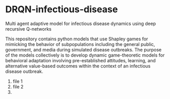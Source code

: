 # DRQN-infectious-disease
Multi agent adaptive model for infectious disease dynamics using deep recursive Q-networks

This repository contains python models that use Shapley games for mimicking the behavior of subpopulations including the general public, government, and media during simulated disease outbreaks.  The purpose of the models collectively is to develop dynamic game-theoretic models for behavioral adaptation involving pre-established attitudes, learning, and alternative value-based outcomes within the context of an infectious disease outbreak.  

1. file 1
2. file 2
3. 
